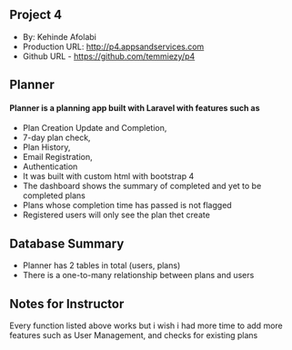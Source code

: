 ## Project 4
+ By: Kehinde Afolabi
+ Production URL: <http://p4.appsandservices.com>
+ Github URL - <https://github.com/temmiezy/p4>

## Planner
#### Planner is a planning app built with Laravel with features such as 
- Plan Creation Update and Completion, 
- 7-day plan check, 
- Plan History, 
- Email Registration, 
- Authentication 
- It was built with custom html with bootstrap 4
- The dashboard shows the summary of completed and yet to be completed plans
- Plans whose completion time has passed is not flagged
- Registered users will only see the plan thet create

## Database Summary
- Planner has 2 tables in total (users, plans)
- There is a one-to-many relationship between plans and users

## Notes for Instructor
Every function listed above works but i wish i had more time to add more features such as User Management, and checks for existing plans


